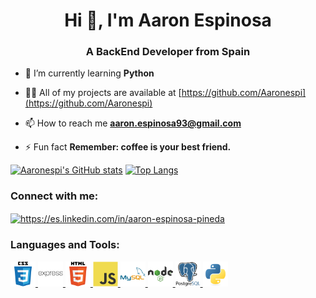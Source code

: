 <h1 align="center">Hi 👋, I'm Aaron Espinosa</h1>
<h3 align="center">A BackEnd Developer from Spain</h3>

- 🌱 I’m currently learning **Python**

- 👨‍💻 All of my projects are available at [https://github.com/Aaronespi](https://github.com/Aaronespi)

- 📫 How to reach me **aaron.espinosa93@gmail.com**

- ⚡ Fun fact **Remember: coffee is your best friend.**


[![Aaronespi's GitHub stats](https://github-readme-stats.vercel.app/api?username=Aaronespi)](https://github.com/Aaronespi/github-readme-stats)
[![Top Langs](https://github-readme-stats.vercel.app/api/top-langs/?username=Aaronespi&theme=tokyonight&show_icons=true&hide_border=false&layout=compact)](https://github.com/Aaronespi/github-readme-stats)

<h3 align="left">Connect with me:</h3>
<p align="left">
<a href="https://linkedin.com/in/https://es.linkedin.com/in/aaron-espinosa-pineda" target="blank"><img align="center" src="https://raw.githubusercontent.com/rahuldkjain/github-profile-readme-generator/master/src/images/icons/Social/linked-in-alt.svg" alt="https://es.linkedin.com/in/aaron-espinosa-pineda" height="30" width="40" /></a>
</p>

<h3 align="left">Languages and Tools:</h3>
<p align="left"> <a href="https://www.w3schools.com/css/" target="_blank" rel="noreferrer"> <img src="https://raw.githubusercontent.com/devicons/devicon/master/icons/css3/css3-original-wordmark.svg" alt="css3" width="40" height="40"/> </a> <a href="https://expressjs.com" target="_blank" rel="noreferrer"> <img src="https://raw.githubusercontent.com/devicons/devicon/master/icons/express/express-original-wordmark.svg" alt="express" width="40" height="40"/> </a> <a href="https://www.w3.org/html/" target="_blank" rel="noreferrer"> <img src="https://raw.githubusercontent.com/devicons/devicon/master/icons/html5/html5-original-wordmark.svg" alt="html5" width="40" height="40"/> </a> <a href="https://developer.mozilla.org/en-US/docs/Web/JavaScript" target="_blank" rel="noreferrer"> <img src="https://raw.githubusercontent.com/devicons/devicon/master/icons/javascript/javascript-original.svg" alt="javascript" width="40" height="40"/> </a> <a href="https://www.mysql.com/" target="_blank" rel="noreferrer"> <img src="https://raw.githubusercontent.com/devicons/devicon/master/icons/mysql/mysql-original-wordmark.svg" alt="mysql" width="40" height="40"/> </a> <a href="https://nodejs.org" target="_blank" rel="noreferrer"> <img src="https://raw.githubusercontent.com/devicons/devicon/master/icons/nodejs/nodejs-original-wordmark.svg" alt="nodejs" width="40" height="40"/> </a> <a href="https://www.postgresql.org" target="_blank" rel="noreferrer"> <img src="https://raw.githubusercontent.com/devicons/devicon/master/icons/postgresql/postgresql-original-wordmark.svg" alt="postgresql" width="40" height="40"/> </a> <a href="https://www.python.org" target="_blank" rel="noreferrer"> <img src="https://raw.githubusercontent.com/devicons/devicon/master/icons/python/python-original.svg" alt="python" width="40" height="40"/> </a> </p>
